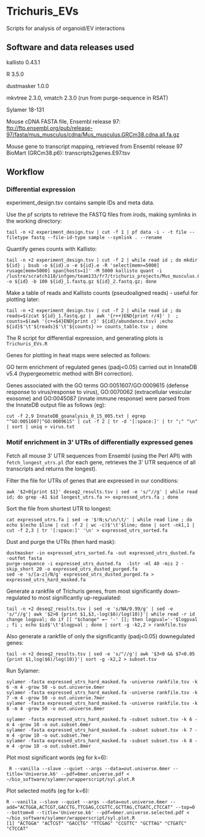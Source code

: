 # Trichuris_EVs
Scripts for analysis of organoid/EV interactions

## Software and data releases used

kallisto 0.43.1

R 3.5.0

dustmasker 1.0.0

mkvtree 2.3.0, vmatch 2.3.0 (run from purge-sequence in RSAT)

Sylamer 18-131

Mouse cDNA FASTA file, Ensembl release 97: <ftp://ftp.ensembl.org/pub/release-97/fasta/mus_musculus/cdna/Mus_musculus.GRCm38.cdna.all.fa.gz>

Mouse gene to transcript mapping, retrieved from Ensembl release 97 BioMart (GRCm38.p6): transcripts2genes.E97.tsv


## Workflow

### Differential expression

experiment_design.tsv contains sample IDs and meta data.

Use the pf scripts to retrieve the FASTQ files from irods, making symlinks in the working directory:

```
tail -n +2 experiment_design.tsv | cut -f 1 | pf data -i - -t file --filetype fastq --file-id-type sample --symlink . --rename
```

Quantify genes counts with Kallisto:

```
tail -n +2 experiment_design.tsv | cut -f 2 | while read id ; do mkdir ${id} ; bsub -o ${id}.o -e ${id}.e -R 'select[mem>=5000] rusage[mem=5000] span[hosts=1]' -M 5000 kallisto quant -i /lustre/scratch118/infgen/team133/fr7/trichuris_projects/Mus_musculus.GRCm38.cdna.E97.all.idx -o ${id} -b 100 ${id}_1.fastq.gz ${id}_2.fastq.gz; done
```

Make a table of reads and Kallisto counts (pseudoaligned reads) - useful for plotting later:

```
tail -n +2 experiment_design.tsv | cut -f 2 | while read id ; do reads=$(zcat ${id}_1.fastq.gz |  awk '{r++}END{print r/4}' )  ; counts=$(awk '{c+=$4}END{print c}' ${id}/abundance.tsv) ;echo ${id}$'\t'${reads}$'\t'${counts} >> counts_table.tsv ; done
```

The R script for differential expression, and generating plots is ```Trichuris_EVs.R```

Genes for plotting in heat maps were selected as follows:

GO term enrichment of regulated genes (padj<0.05) carried out in InnateDB v5.4 (hypergeometric method with BH correction).

Genes associated with the GO terms GO:0051607/GO:0009615 (defense response to virus/response to virus), GO:0070062 (extracellular vesicular exosome) and GO:0045087 (innate immune response) were parsed from the InnateDB output file as follows (eg):

```
cut -f 2,9 InnateDB_goanalysis_0_15_005.txt | egrep "^GO:0051607|^GO:0009615" | cut -f 2 | tr -d '[:space:]' | tr ";" "\n" | sort | uniq > virus.txt 
```

### Motif enrichment in 3' UTRs of differentially expressed genes

Fetch all mouse 3' UTR sequences from Ensembl (using the Perl API) with ```fetch_longest_utrs.pl``` (for each gene, retrieves the 3' UTR sequence of all transcripts and returns the longest).

Filter the file for UTRs of genes that are expressed in our conditions:

```
awk '$2>0{print $1}' deseq2_results.tsv | sed -e 's/"//g' | while read id; do grep -A1 $id longest_utrs.fa >> expressed_utrs.fa ; done
```

Sort the file from shortest UTR to longest:

```
cat expressed_utrs.fa | sed -e '$!N;s/\n/\t/' | while read line ; do echo $(echo $line | cut -f 2 | wc -c)$'\t'$line; done | sort -nk1,1 | cut -f 2,3 | tr '[:space:]' '\n' > expressed_utrs_sorted.fa
```

Dust and purge the UTRs (then hard mask):

```
dustmasker -in expressed_utrs_sorted.fa -out expressed_utrs_dusted.fa -outfmt fasta
purge-sequence -i expressed_utrs_dusted.fa  -1str -ml 40 -mis 2 -skip_short 20 -o expressed_utrs_dusted_purged.fa 
sed -e 's/[a-z]/N/g' expressed_utrs_dusted_purged.fa > expressed_utrs_hard_masked.fa 
```

Generate a rankfile of Trichuris genes, from most significantly down-regulated to most significantly up-regualated:

```
tail -n +2 deseq2_results.tsv | sed -e 's/NA/0.99/g' | sed -e 's/"//g'| awk '$2>0 {print $1,$3,-log($6)/log(10)}'| while read -r id change logpval; do if [[ "$change" =~ '-' ]]; then logpval='-'$logpval ; fi ; echo $id$'\t'$logpval ; done | sort -g -k2,2 > rankfile.tsv
```

Also generate a rankfile of only the significantly (padj<0.05) downegulated genes:

```
tail -n +2 deseq2_results.tsv | sed -e 's/"//g'| awk '$3<0 && $7<0.05 {print $1,log($6)/log(10)}'| sort -g -k2,2 > subset.tsv
```

Run Sylamer:

```
sylamer -fasta expressed_utrs_hard_masked.fa -universe rankfile.tsv -k 6 -m 4 -grow 50 -o out.universe.6mer
sylamer -fasta expressed_utrs_hard_masked.fa -universe rankfile.tsv -k 7 -m 4 -grow 50 -o out.universe.7mer
sylamer -fasta expressed_utrs_hard_masked.fa -universe rankfile.tsv -k 8 -m 4 -grow 50 -o out.universe.8mer

sylamer -fasta expressed_utrs_hard_masked.fa -subset subset.tsv -k 6 -m 4 -grow 10 -o out.subset.6mer
sylamer -fasta expressed_utrs_hard_masked.fa -subset subset.tsv -k 7 -m 4 -grow 10 -o out.subset.7mer
sylamer -fasta expressed_utrs_hard_masked.fa -subset subset.tsv -k 8 -m 4 -grow 10 -o out.subset.8mer
```

Plot most significant words (eg for k=6):

```
 R --vanilla --slave --quiet --args --data=out.universe.6mer --title='Universe.k6' --pdf=6mer.universe.pdf < ~/bio_software/sylamer/wrapperscript/syl.plot.R
```

Plot selected motifs (eg for k=6):
```
R --vanilla --slave --quiet --args --data=out.universe.6mer --add="ACTGGA,ACTCGT,GACCTG,TTCGAG,CCGTTC,GCTTAG,CTGATC,CTCCAT" --top=0 --bottom=0 --title='Universe.k6' --pdf=6mer.universe.selected.pdf < ~/bio_software/sylamer/wrapperscript/syl.plot.R
[1] "ACTGGA" "ACTCGT" "GACCTG" "TTCGAG" "CCGTTC" "GCTTAG" "CTGATC" "CTCCAT"
```







